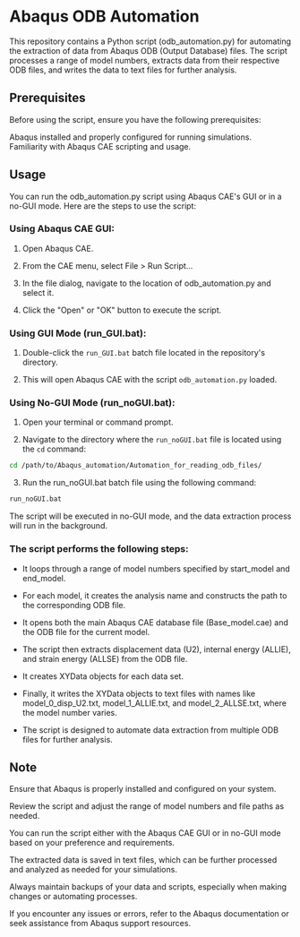 # Abaqus ODB Automation
This repository contains a Python script (odb_automation.py) for automating the extraction of data from Abaqus ODB (Output Database) files. The script processes a range of model numbers, extracts data from their respective ODB files, and writes the data to text files for further analysis.

## Prerequisites
Before using the script, ensure you have the following prerequisites:

Abaqus installed and properly configured for running simulations.
Familiarity with Abaqus CAE scripting and usage.
## Usage
You can run the odb_automation.py script using Abaqus CAE's GUI or in a no-GUI mode. Here are the steps to use the script:

### Using Abaqus CAE GUI:
1. Open Abaqus CAE.

2. From the CAE menu, select File > Run Script...

3. In the file dialog, navigate to the location of odb_automation.py and select it.

4. Click the "Open" or "OK" button to execute the script.

### Using GUI Mode (run_GUI.bat):
1. Double-click the `run_GUI.bat` batch file located in the repository's directory.

2. This will open Abaqus CAE with the script `odb_automation.py` loaded.

### Using No-GUI Mode (run_noGUI.bat):

1. Open your terminal or command prompt.

2. Navigate to the directory where the `run_noGUI.bat` file is located using the `cd` command:

```bash 
cd /path/to/Abaqus_automation/Automation_for_reading_odb_files/
```
3. Run the run_noGUI.bat batch file using the following command:

```bash 
run_noGUI.bat
```
The script will be executed in no-GUI mode, and the data extraction process will run in the background.

### The script performs the following steps:

* It loops through a range of model numbers specified by start_model and end_model.

* For each model, it creates the analysis name and constructs the path to the corresponding ODB file.

* It opens both the main Abaqus CAE database file (Base_model.cae) and the ODB file for the current model.

* The script then extracts displacement data (U2), internal energy (ALLIE), and strain energy (ALLSE) from the ODB file.

* It creates XYData objects for each data set.

* Finally, it writes the XYData objects to text files with names like model_0_disp_U2.txt, model_1_ALLIE.txt, and model_2_ALLSE.txt, where the model number varies.

* The script is designed to automate data extraction from multiple ODB files for further analysis.

## Note
Ensure that Abaqus is properly installed and configured on your system.

Review the script and adjust the range of model numbers and file paths as needed.

You can run the script either with the Abaqus CAE GUI or in no-GUI mode based on your preference and requirements.

The extracted data is saved in text files, which can be further processed and analyzed as needed for your simulations.

Always maintain backups of your data and scripts, especially when making changes or automating processes.

If you encounter any issues or errors, refer to the Abaqus documentation or seek assistance from Abaqus support resources.
